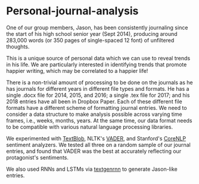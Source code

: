 # Personal-journal-analysis
One of our group members, Jason, has been consistently journaling since the
start of his high school senior year (Sept 2014), producing around
283,000 words (or 350 pages of single-spaced 12 font) of unfiltered
thoughts.

This is a unique source of personal data which we can use to reveal trends
in his life. We are particularly interested in identifying trends that
promote happier writing, which may be correlated to a happier life!

There is a non-trivial amount of processing to be done on the journals
as he has journals for different years in different file types and
formats. He has a single .docx file for 2014, 2015, and 2016; a single
.tex file for 2017; and his 2018 entries have all been in Dropbox
Paper. Each of these different file formats have a different scheme of
formatting journal entries. We need to consider a data structure to
make analysis possible across varying time frames, i.e., weeks,
months, years. At the same time, our data format needs to be
compatible with various natural language processing libraries.

We experimented with [TextBlob](http://textblob.readthedocs.io/en/dev/),
NLTK's [VADER](http://www.nltk.org/howto/sentiment.html), and Stanford's
[CoreNLP](https://stanfordnlp.github.io/CoreNLP/) sentiment analyzers.
We tested all three on a random sample of our journal entries, and found
that VADER was the best at accurately reflecting our protagonist's sentiments.

We also used RNNs and LSTMs via [textgenrnn](https://github.com/minimaxir/textgenrnn) to generate Jason-like entries.

